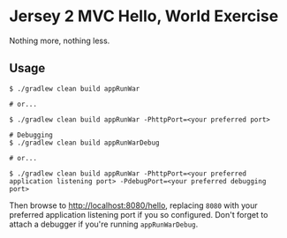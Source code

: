 # Jersey 2 MVC Hello, World Exercise

Nothing more, nothing less.

## Usage

```
$ ./gradlew clean build appRunWar

# or...

$ ./gradlew clean build appRunWar -PhttpPort=<your preferred port>

# Debugging 
$ ./gradlew clean build appRunWarDebug

# or...

$ ./gradlew clean build appRunWar -PhttpPort=<your preferred application listening port> -PdebugPort=<your preferred debugging port>
```

Then browse to [http://localhost:8080/hello](http://localhost:8080/hello), replacing `8080` with your preferred application listening port if you so configured. Don't forget to attach a debugger if you're running `appRunWarDebug`.
